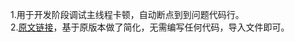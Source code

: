 1.用于开发阶段调试主线程卡顿，自动断点到到问题代码行。<br>
2.[原文链接](https://philm.gitbook.io/philm-ios-wiki/mei-zhou-yue-du/ui-xian-cheng-qia-dun-jian-kong)，基于原版本做了简化，无需编写任何代码，导入文件即可。
